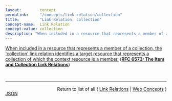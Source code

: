 ```yaml
---
layout:        concept
permalink:     "/concepts/link-relation/collection"
title:         "Link Relation: collection"
concept-name:  Link Relation
concept-value: collection
description: "When included in a resource that represents a member of a collection, the 'collection' link relation identifies a target resource that represents a collection of which the context resource is a member."
---
```


[When included in a resource that represents a member of a collection, the 'collection' link relation identifies a target resource that represents a collection of which the context resource is a member.](https://datatracker.ietf.org/doc/html/rfc6573#section-2.2 "Read documentation for Link Relation &#34;collection&#34;") (**[RFC 6573: The Item and Collection Link Relations](/specs/IETF/RFC/6573 "RFC 5988 standardized a means of indicating the relationships between resources on the Web. This specification defines a pair of reciprocal link relation types that may be used to express the relationship between a collection and its members.")**)

<br/>
<hr/>

<p style="float : left"><a href="./collection.json" title="JSON representing this particular Web Concept value">JSON</a></p>
<p style="text-align: right">Return to list of all ( <a href="../link-relation/">Link Relations</a> | <a href="../">Web Concepts</a> )</p>
